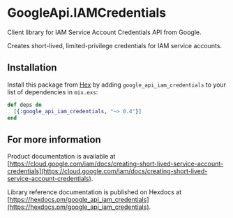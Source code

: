 # GoogleApi.IAMCredentials

Client library for IAM Service Account Credentials API from Google.

Creates short-lived, limited-privilege credentials for IAM service accounts.

## Installation

Install this package from [Hex](https://hex.pm) by adding
`google_api_iam_credentials` to your list of dependencies in `mix.exs`:

```elixir
def deps do
  [{:google_api_iam_credentials, "~> 0.4"}]
end
```

## For more information

Product documentation is available at [https://cloud.google.com/iam/docs/creating-short-lived-service-account-credentials](https://cloud.google.com/iam/docs/creating-short-lived-service-account-credentials).

Library reference documentation is published on Hexdocs at
[https://hexdocs.pm/google_api_iam_credentials](https://hexdocs.pm/google_api_iam_credentials).
